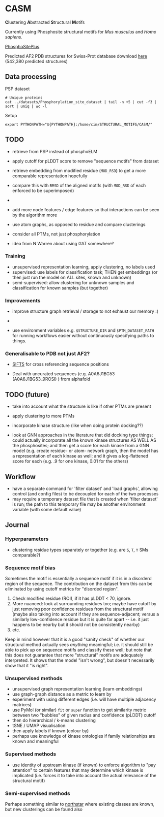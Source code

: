 # CASM


**C**lustering **A**bstracted **S**tructural **M**otifs


Currently using Phosphosite structural motifs for *Mus musculus* and *Homo sapiens*. 

[PhosphoSitePlus](https://www.phosphosite.org/staticDownloads)

Predicted AF2 PDB structures for Swiss-Prot database download [here](https://ftp.ebi.ac.uk/pub/databases/alphafold/latest/swissprot_pdb_v3.tar) (542,380 predicted structures)

## Data processing

PSP dataset

```
# Unique proteins 
cat ../datasets/Phosphorylation_site_dataset | tail -n +5 | cut -f3 | sort | uniq | wc -l 
```


Setup 

```
export PYTHONPATH="${PYTHONPATH}:/home/cim/STRUCTURAL_MOTIFS/CASM/"
```


## TODO

- retrieve from PSP instead of phosphoELM
- apply cutoff for pLDDT score to remove "sequence motifs" from dataset 
- retrieve embedding from modified residue (`MOD_RSD`) to get a more comparable representation hopefully 
- compare this with `RMSD` of the aligned motifs (with `MOD_RSD` of each enforced to be superimposed)
- 
- add more node features / edge features so that interactions can be seen by the algorithm more

- use atom graphs, as opposed to residue and compare clusterings 
- consider all PTMs, not just phosphorylation


- idea from N Warren about using GAT somewhere?

### Training 

- unsupervised representation learning, apply clustering, no labels used 
- supervised: use labels for classification task; THEN get embeddings (or then just run the model on ALL sites, known and unknown)
- semi-supervised: allow clustering for unknown samples and classification for known samples (but together)

### Improvements
- improve structure graph retrieval / storage to not exhaust our memory :( 
- 

- use environment variables e.g. `$STRUCTURE_DIR` and `$PTM_DATASET_PATH` for running workflows easier without continuously specifying paths to things.



### Generalisable to PDB not just AF2?

- [SIFTS](https://www.ebi.ac.uk/pdbe/docs/sifts/quick.html) for cross referencing sequence positions


- Deal with uncurated sequences (e.g. A0A6J1BG53 (A0A6J1BG53_9ROSI) ) from alphafold 


## TODO (future) 

- take into account what the structure is like if other PTMs are present 
- apply clustering to more PTMs


- incorporate kinase structure (like when doing protein docking??)
- look at GNN approaches in the literature that did docking type things; could actually incorporate all the known kinase structures AS WELL AS the phosphosites; and then get a score for each kinase from a GNN model (e.g. create residue- or atom- network graph, then the model has a representation of each kinase as well; and it gives a log-flattened score for each (e.g. .9 for one kinase, 0.01 for the others)


## Workflow 

- have a separate command for 'filter dataset' and 'load graphs', allowing control (and config files) to be decoupled for each of the two processes
- may require a temporary dataset file that is created when 'filter dataset' is run; the path to this temporary file may be another environment variable (with some default value)


## Journal


### Hyperparameters 

- clustering residue types separately or together (e.g. are `S`, `T`, `Y` SMs comparable?)

### Sequence motif bias 

Sometimes the motif is essentially a sequence motif if it is in a disorderd region of the sequence.  The contribution on the dataset from this can be eliminated by using cutoff metrics for "disorded region".  

1. Check modified residue (ROI), if it has pLDDT < 70, ignore. 
2. More nuanced: look at surrounding residues too; maybe have cutoff by just removing poor confidence residues  from the structural motif (maybe also taking into account if they are sequence-adjacent; versus a similarly low-confidence residue but it is quite far apart -- i.e. it just happens to be nearby but it should not be consistently nearby)
3. etc. 

Keep in mind however that it is a good "sanity check" of whether our structural method actually sees *anything* meaningful; i.e. it should still be able to pick up on sequence motifs and classify these well; but note that this does not guarantee that more "structural" motifs are adequately interpreted.  It shows that the model "isn't wrong", but doesn't necessarily show that it "is right". 


### Unsupervised methods

- unsupervised graph representation learning (learn embeddings)
- use graph-graph distance as a metric to learn by 
- experiment with using different edges (i.e. will have multiple adjacency matrices) 
- use PyMol (or similar) `fit` or `super` function to get similarity metric between two "bubbles" of given radius and confidence (pLDDT) cutoff 
- then do hierarchical / k-means clustering 
- tSNE / UMAP visualisation 
- then apply labels if known (colour by) 
- perhaps use knowledge of kinase ontologies if family relationships are known and meaningful


### Supervised methods 

- use identity of upstream kinase (if known) to enforce algorithm to "pay attention" to certain features that may determine which kinase is implicated (i.e. forces it to take into account the actual relevance of the structural motif)  


### Semi-supervised methods 

Perhaps something similar to [northstar](https://github.com/northstaratlas/northstar) where existing classes are known, but new clusterings can be found also
